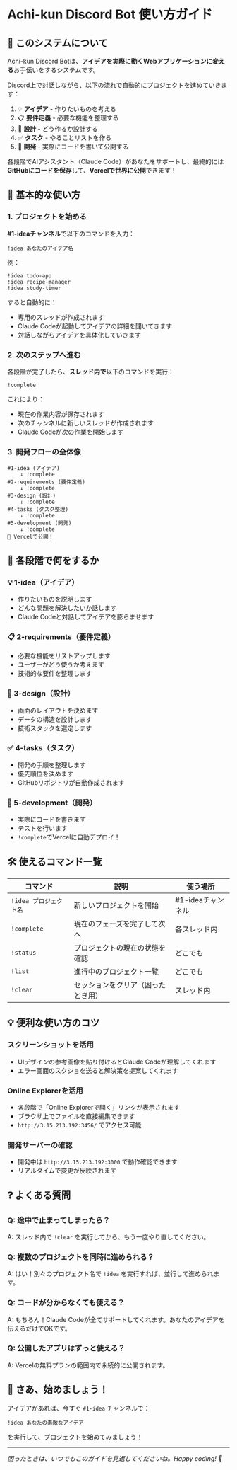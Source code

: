 # Achi-kun Discord Bot 使い方ガイド

## 🎯 このシステムについて

Achi-kun Discord Botは、**アイデアを実際に動くWebアプリケーションに変える**お手伝いをするシステムです。

Discord上で対話しながら、以下の流れで自動的にプロジェクトを進めていきます：

1. 💡 **アイデア** - 作りたいものを考える
2. 📋 **要件定義** - 必要な機能を整理する  
3. 🎨 **設計** - どう作るか設計する
4. ✅ **タスク** - やることリストを作る
5. 🚀 **開発** - 実際にコードを書いて公開する

各段階でAIアシスタント（Claude Code）があなたをサポートし、最終的には**GitHubにコードを保存**して、**Vercelで世界に公開**できます！

## 🚀 基本的な使い方

### 1. プロジェクトを始める

**#1-ideaチャンネル**で以下のコマンドを入力：

```
!idea あなたのアイデア名
```

例：
```
!idea todo-app
!idea recipe-manager
!idea study-timer
```

すると自動的に：
- 専用のスレッドが作成されます
- Claude Codeが起動してアイデアの詳細を聞いてきます
- 対話しながらアイデアを具体化していきます

### 2. 次のステップへ進む

各段階が完了したら、**スレッド内で**以下のコマンドを実行：

```
!complete
```

これにより：
- 現在の作業内容が保存されます
- 次のチャンネルに新しいスレッドが作成されます
- Claude Codeが次の作業を開始します

### 3. 開発フローの全体像

```
#1-idea (アイデア)
    ↓ !complete
#2-requirements (要件定義)
    ↓ !complete
#3-design (設計)
    ↓ !complete
#4-tasks (タスク整理)
    ↓ !complete
#5-development (開発)
    ↓ !complete
🎉 Vercelで公開！
```

## 📝 各段階で何をするか

### 💡 1-idea（アイデア）
- 作りたいものを説明します
- どんな問題を解決したいか話します
- Claude Codeと対話してアイデアを膨らませます

### 📋 2-requirements（要件定義）
- 必要な機能をリストアップします
- ユーザーがどう使うか考えます
- 技術的な要件を整理します

### 🎨 3-design（設計）
- 画面のレイアウトを決めます
- データの構造を設計します
- 技術スタックを選定します

### ✅ 4-tasks（タスク）
- 開発の手順を整理します
- 優先順位を決めます
- GitHubリポジトリが自動作成されます

### 🚀 5-development（開発）
- 実際にコードを書きます
- テストを行います
- `!complete`でVercelに自動デプロイ！

## 🛠 使えるコマンド一覧

| コマンド | 説明 | 使う場所 |
|---------|------|----------|
| `!idea プロジェクト名` | 新しいプロジェクトを開始 | #1-ideaチャンネル |
| `!complete` | 現在のフェーズを完了して次へ | 各スレッド内 |
| `!status` | プロジェクトの現在の状態を確認 | どこでも |
| `!list` | 進行中のプロジェクト一覧 | どこでも |
| `!clear` | セッションをクリア（困ったとき用） | スレッド内 |

## 💡 便利な使い方のコツ

### スクリーンショットを活用
- UIデザインの参考画像を貼り付けるとClaude Codeが理解してくれます
- エラー画面のスクショを送ると解決策を提案してくれます

### Online Explorerを活用
- 各段階で「Online Explorerで開く」リンクが表示されます
- ブラウザ上でファイルを直接編集できます
- `http://3.15.213.192:3456/` でアクセス可能

### 開発サーバーの確認
- 開発中は `http://3.15.213.192:3000` で動作確認できます
- リアルタイムで変更が反映されます

## ❓ よくある質問

### Q: 途中で止まってしまったら？
A: スレッド内で `!clear` を実行してから、もう一度やり直してください。

### Q: 複数のプロジェクトを同時に進められる？
A: はい！別々のプロジェクト名で `!idea` を実行すれば、並行して進められます。

### Q: コードが分からなくても使える？
A: もちろん！Claude Codeが全てサポートしてくれます。あなたのアイデアを伝えるだけでOKです。

### Q: 公開したアプリはずっと使える？
A: Vercelの無料プランの範囲内で永続的に公開されます。

## 🎉 さあ、始めましょう！

アイデアがあれば、今すぐ `#1-idea` チャンネルで：

```
!idea あなたの素敵なアイデア
```

を実行して、プロジェクトを始めてみましょう！

---

*困ったときは、いつでもこのガイドを見返してくださいね。Happy coding! 🚀*